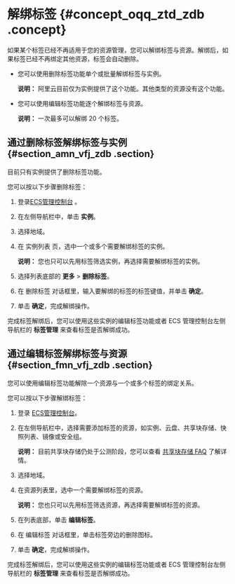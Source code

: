 # 解绑标签 {#concept_oqq_ztd_zdb .concept}

如果某个标签已经不再适用于您的资源管理，您可以解绑标签与资源。解绑后，如果标签已经不再绑定其他资源，标签会自动删除。

-   您可以使用删除标签功能单个或批量解绑标签与实例。

    **说明：** 阿里云目前仅为实例提供了这个功能。其他类型的资源没有这个功能。

-   您可以使用编辑标签功能逐个解绑标签与资源。

    **说明：** 一次最多可以解绑 20 个标签。


## 通过删除标签解绑标签与实例 {#section_amn_vfj_zdb .section}

目前只有实例提供了删除标签功能。

您可以按以下步骤删除标签：

1.  登录[ECS管理控制台](https://ecs.console.aliyun.com/) 。
2.  在左侧导航栏中，单击 **实例**。
3.  选择地域。
4.  在 实例列表 页，选中一个或多个需要解绑标签的实例。

    **说明：** 您也只可以先用标签筛选实例，再选择需要解绑标签的实例。

5.  选择列表底部的 **更多** \> **删除标签**。
6.  在 删除标签 对话框里，输入要解绑的标签的标签键值，并单击 **确定**。
7.  单击 **确定**，完成解绑操作。

完成标签解绑后，您可以使用这些实例的编辑标签功能或者 ECS 管理控制台左侧导航栏的 **标签管理** 来查看标签是否解绑成功。

## 通过编辑标签解绑标签与资源 {#section_fmn_vfj_zdb .section}

您可以使用编辑标签功能解除一个资源与一个或多个标签的绑定关系。

您可以按以下步骤解绑标签：

1.  登录 [ECS管理控制台](https://ecs.console.aliyun.com/?spm=a2c4g.11186623.2.9.FNEORG#/home)。
2.  在左侧导航栏中，选择需要添加标签的资源，如实例、云盘、共享块存储、快照列表、镜像或安全组。

    **说明：** 目前共享块存储仍处于公测阶段，您可以查看 [共享块存储 FAQ](https://help.aliyun.com/knowledge_detail/53820.html)  了解详情。

3.  选择地域。
4.  在资源列表里，选中一个需要解绑标签的资源。

    **说明：** 您也只可以先用标签筛选资源，再选择需要解绑标签的资源。

5.  在列表底部，单击 **编辑标签**。
6.  在 编辑标签 对话框里，单击标签旁边的删除图标。
7.  单击 **确定**，完成解绑操作。

完成标签解绑后，您可以使用这些实例的编辑标签功能或者 ECS 管理控制台左侧导航栏的 **标签管理** 来查看标签是否解绑成功。

